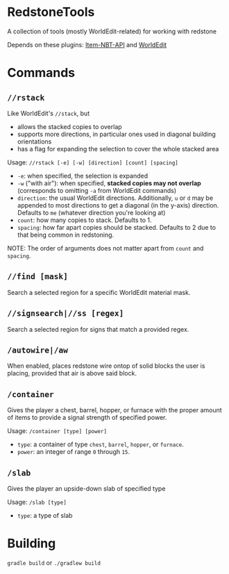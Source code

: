 # RedstoneTools
A collection of tools (mostly WorldEdit-related) for working with redstone

Depends on these plugins: [Item-NBT-API](https://github.com/tr7zw/Item-NBT-API) and [WorldEdit](https://github.com/EngineHub/WorldEdit)

# Commands
## `//rstack`
Like WorldEdit's `//stack`, but 
- allows the stacked copies to overlap
- supports more directions, in particular ones used in diagonal building orientations
- has a flag for expanding the selection to cover the whole stacked area
    
Usage: `//rstack [-e] [-w] [direction] [count] [spacing]`
- `-e`: when specified, the selection is expanded
- `-w` ("with air"): when specified, **stacked copies may not overlap** (corresponds to omitting `-a` from WorldEdit commands)
- `direction`: the usual WorldEdit directions. Additionally, `u` or `d` may be appended to
most directions to get a diagonal (in the y-axis) direction. Defaults to `me`
(whatever direction you're looking at)
- `count`: how many copies to stack. Defaults to 1.
- `spacing`: how far apart copies should be stacked. Defaults to 2 due to that being
common in redstoning.

NOTE: The order of arguments does not matter apart from `count` and `spacing`.

## `//find [mask]`
Search a selected region for a specific WorldEdit material mask.

## `//signsearch|//ss [regex]`
Search a selected region for signs that match a provided regex.

## `/autowire|/aw`
When enabled, places redstone wire ontop of solid blocks the user is placing, provided that air is above said block.

## `/container`
Gives the player a chest, barrel, hopper, or furnace with the proper amount of items to provide a signal strength of specified power.

Usage: `/container [type] [power]`
- `type`: a container of type `chest`, `barrel`, `hopper`, or `furnace`.
- `power`: an integer of range `0` through `15`. 

## `/slab`
Gives the player an upside-down slab of specified type

Usage: `/slab [type]`
- `type`: a type of slab

# Building
`gradle build` or `./gradlew build`
